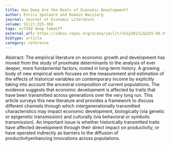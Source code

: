 ```yaml
---
title: How Deep Are the Roots of Economic Development?
author: Enrico Spolaore and Romain Wacziarg
journal: Journal of Economic Literature
volume: 51(2):325-369
tags: ec7350 deep takeoff
external_url: https://ideas.repec.org/a/aea/jeclit/v51y2013i2p325-69.html
bibtype: article
category: reference
---
```

Abstract: The empirical literature on economic growth and development has moved from the study of proximate determinants to the analysis of ever deeper, more fundamental factors, rooted in long-term history. A growing body of new empirical work focuses on the measurement and estimation of the effects of historical variables on contemporary income by explicitly taking into account the ancestral composition of current populations. The evidence suggests that economic development is affected by traits that have been transmitted across generations over the very long run. This article surveys this new literature and provides a framework to discuss different channels through which intergenerationally transmitted characteristics may impact economic development, biologically (via genetic or epigenetic transmission) and culturally (via behavioral or symbolic transmission). An important issue is whether historically transmitted traits have affected development through their direct impact on productivity, or have operated indirectly as barriers to the diffusion of productivityenhancing innovations across populations.
